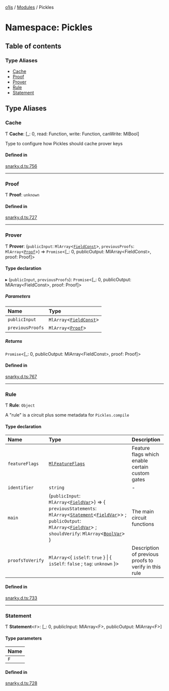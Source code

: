 [o1js](../README.md) / [Modules](../modules.md) / Pickles

# Namespace: Pickles

## Table of contents

### Type Aliases

- [Cache](Pickles.md#cache)
- [Proof](Pickles.md#proof)
- [Prover](Pickles.md#prover)
- [Rule](Pickles.md#rule)
- [Statement](Pickles.md#statement)

## Type Aliases

### Cache

Ƭ **Cache**: [\_: 0, read: Function, write: Function, canWrite: MlBool]

Type to configure how Pickles should cache prover keys

#### Defined in

[snarky.d.ts:756](https://github.com/o1-labs/o1js/blob/659a59e/src/snarky.d.ts#L756)

___

### Proof

Ƭ **Proof**: `unknown`

#### Defined in

[snarky.d.ts:727](https://github.com/o1-labs/o1js/blob/659a59e/src/snarky.d.ts#L727)

___

### Prover

Ƭ **Prover**: (`publicInput`: `MlArray`\<[`FieldConst`](../modules.md#fieldconst-1)\>, `previousProofs`: `MlArray`\<[`Proof`](Pickles.md#proof)\>) => `Promise`\<[\_: 0, publicOutput: MlArray\<FieldConst\>, proof: Proof]\>

#### Type declaration

▸ (`publicInput`, `previousProofs`): `Promise`\<[\_: 0, publicOutput: MlArray\<FieldConst\>, proof: Proof]\>

##### Parameters

| Name | Type |
| :------ | :------ |
| `publicInput` | `MlArray`\<[`FieldConst`](../modules.md#fieldconst-1)\> |
| `previousProofs` | `MlArray`\<[`Proof`](Pickles.md#proof)\> |

##### Returns

`Promise`\<[\_: 0, publicOutput: MlArray\<FieldConst\>, proof: Proof]\>

#### Defined in

[snarky.d.ts:767](https://github.com/o1-labs/o1js/blob/659a59e/src/snarky.d.ts#L767)

___

### Rule

Ƭ **Rule**: `Object`

A "rule" is a circuit plus some metadata for `Pickles.compile`

#### Type declaration

| Name | Type | Description |
| :------ | :------ | :------ |
| `featureFlags` | [`MlFeatureFlags`](../modules.md#mlfeatureflags) | Feature flags which enable certain custom gates |
| `identifier` | `string` | - |
| `main` | (`publicInput`: `MlArray`\<[`FieldVar`](../modules.md#fieldvar-1)\>) => \{ `previousStatements`: `MlArray`\<[`Statement`](Pickles.md#statement)\<[`FieldVar`](../modules.md#fieldvar-1)\>\> ; `publicOutput`: `MlArray`\<[`FieldVar`](../modules.md#fieldvar-1)\> ; `shouldVerify`: `MlArray`\<[`BoolVar`](../modules.md#boolvar)\>  } | The main circuit functions |
| `proofsToVerify` | `MlArray`\<\{ `isSelf`: ``true``  } \| \{ `isSelf`: ``false`` ; `tag`: `unknown`  }\> | Description of previous proofs to verify in this rule |

#### Defined in

[snarky.d.ts:733](https://github.com/o1-labs/o1js/blob/659a59e/src/snarky.d.ts#L733)

___

### Statement

Ƭ **Statement**\<`F`\>: [\_: 0, publicInput: MlArray\<F\>, publicOutput: MlArray\<F\>]

#### Type parameters

| Name |
| :------ |
| `F` |

#### Defined in

[snarky.d.ts:728](https://github.com/o1-labs/o1js/blob/659a59e/src/snarky.d.ts#L728)
